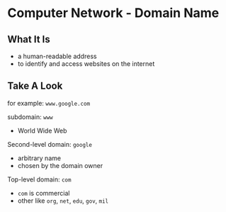 # Computer Network - Domain Name

## What It Is

- a human-readable address
- to identify and access websites on the internet

## Take A Look

for example: `www.google.com`

subdomain: `www`

- World Wide Web

Second-level domain: `google`

- arbitrary name
- chosen by the domain owner

Top-level domain: `com`

- `com` is commercial
- other like `org`, `net`, `edu`, `gov`, `mil`
